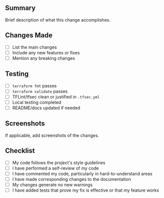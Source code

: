## Summary
Brief description of what this change accomplishes.

## Changes Made
- [ ] List the main changes
- [ ] Include any new features or fixes
- [ ] Mention any breaking changes

## Testing
- [ ] `terraform fmt` passes
- [ ] `terraform validate` passes
- [ ] TFLint/tfsec clean or justified in `.tfsec.yml`
- [ ] Local testing completed
- [ ] README/docs updated if needed

## Screenshots
If applicable, add screenshots of the changes.

## Checklist
- [ ] My code follows the project's style guidelines
- [ ] I have performed a self-review of my code
- [ ] I have commented my code, particularly in hard-to-understand areas
- [ ] I have made corresponding changes to the documentation
- [ ] My changes generate no new warnings
- [ ] I have added tests that prove my fix is effective or that my feature works
